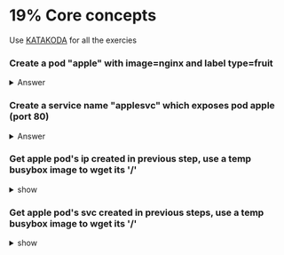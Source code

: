 # 19% Core concepts

Use [KATAKODA](https://www.katacoda.com/courses/kubernetes/playground) for all the exercies


### Create a pod "apple" with image=nginx and label type=fruit

<details><summary>Answer</summary>
<p>

```bash
kubectl run --restart=Never apple --image=nginx -l type=fruit
```

</p>
</details>

### Create a service name "applesvc" which exposes pod apple (port 80)

<details><summary>Answer</summary>
<p>

```bash
kubectl expose pod  apple --name=applesvc --port=80
```

</p>
</details>

### Get apple pod's ip created in previous step, use a temp busybox image to wget its '/'

<details><summary>show</summary>
<p>

```bash
kubectl get po -o wide # get the IP, will be something like '10.1.1.131'
# create a temp busybox pod
kubectl run busybox --image=busybox --rm -it --restart=Never -- wget -O- 10.1.1.131:80
```

Alternatively you can also try a more advanced option:

```bash
# Get IP of the nginx pod
NGINX_IP=$(kubectl get pod nginx -o jsonpath='{.status.podIP}')
# create a temp busybox pod
kubectl run busybox --image=busybox --env="NGINX_IP=$NGINX_IP" --rm -it --restart=Never -- wget -O- $NGINX_IP:80
``` 

</p>
</details>

### Get apple pod's svc created in previous steps, use a temp busybox image to wget its '/'

<details><summary>show</summary>
<p>

```bash
kubectl get po -o wide # get the IP, will be something like '10.1.1.131'
# create a temp busybox pod
kubectl run busybox --image=busybox --rm -it --restart=Never -- wget -O- applesvc
```

</p>
</details>